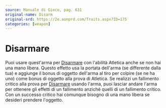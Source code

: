 ```yaml
---
source: Manuale di Gioco, pag. 631
original-name: Disarm
original-srd: https://2e.aonprd.com/Traits.aspx?ID=175
categories: [weapon]
---
```


# Disarmare

Puoi usare quest'arma per [Disarmare](/azioni/abilita/disarmare) con l'abilità
Atletica anche se non hai una mano libera. Questo effetto usa la portata
dell'arma (se differente dalla tua) e aggiunge il bonus di oggetto dell'arma al
tiro per colpire (se ne ha uno) come bonus di oggetto alla prova di Atletica. Se
realizzi un fallimento critico alla prova per
[Disarmare](/azioni/abilita/disarmare) usando l'arma, puoi lasciar andare l'arma
per ottenere gli effetti di un fallimento anziché quelli di un fallimento
critico. Con un successo critico hai comunque bisogno di una mano libera se
desideri prendere l'oggetto.
